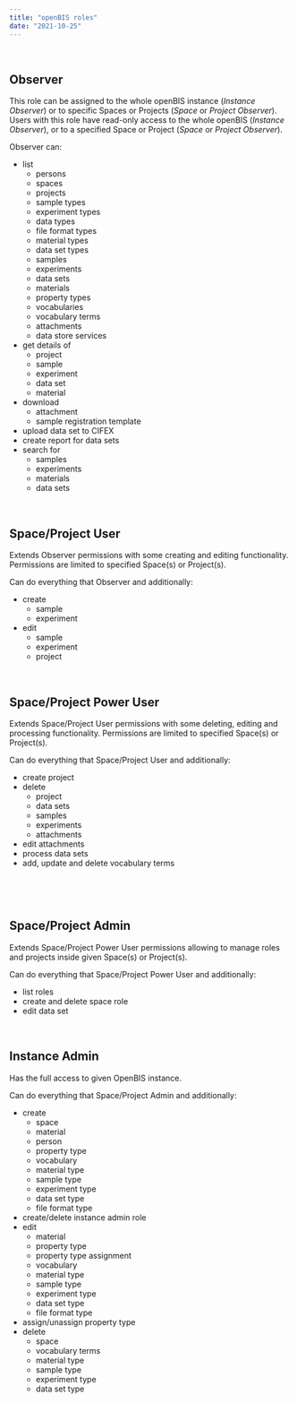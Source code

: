 ```yaml
---
title: "openBIS roles"
date: "2021-10-25"
---
```


 

## Observer

This role can be assigned to the whole openBIS instance (_Instance Observer_) or to specific Spaces or Projects (_Space_ or _Project Observer_). Users with this role have read-only access to the whole openBIS (_Instance Observer_), or to a specified Space or Project (_Space_ or _Project Observer_).

Observer can:

- list
    - persons
    - spaces
    - projects
    - sample types
    - experiment types
    - data types
    - file format types
    - material types
    - data set types
    - samples
    - experiments
    - data sets
    - materials
    - property types
    - vocabularies
    - vocabulary terms
    - attachments
    - data store services
- get details of
    - project
    - sample
    - experiment
    - data set
    - material
- download
    - attachment
    - sample registration template
- upload data set to CIFEX
- create report for data sets
- search for
    - samples
    - experiments
    - materials
    - data sets

 

## Space/Project User

Extends Observer permissions with some creating and editing functionality. Permissions are limited to specified Space(s) or Project(s).

Can do everything that Observer and additionally:

- create
    - sample
    - experiment
- edit
    - sample
    - experiment
    - project

 

## Space/Project Power User

Extends Space/Project User permissions with some deleting, editing and processing functionality. Permissions are limited to specified Space(s) or Project(s).

Can do everything that Space/Project User and additionally:

- create project
- delete
    - project
    - data sets
    - samples
    - experiments
    - attachments
- edit attachments
- process data sets
- add, update and delete vocabulary terms

 

 

## Space/Project Admin

Extends Space/Project Power User permissions allowing to manage roles and projects inside given Space(s) or Project(s).

Can do everything that Space/Project Power User and additionally:

- list roles
- create and delete space role
- edit data set

 

## Instance Admin

Has the full access to given OpenBIS instance.

Can do everything that Space/Project Admin and additionally:

- create
    - space
    - material
    - person
    - property type
    - vocabulary
    - material type
    - sample type
    - experiment type
    - data set type
    - file format type
- create/delete instance admin role
- edit
    - material
    - property type
    - property type assignment
    - vocabulary
    - material type
    - sample type
    - experiment type
    - data set type
    - file format type
- assign/unassign property type
- delete
    - space
    - vocabulary terms
    - material type
    - sample type
    - experiment type
    - data set type
